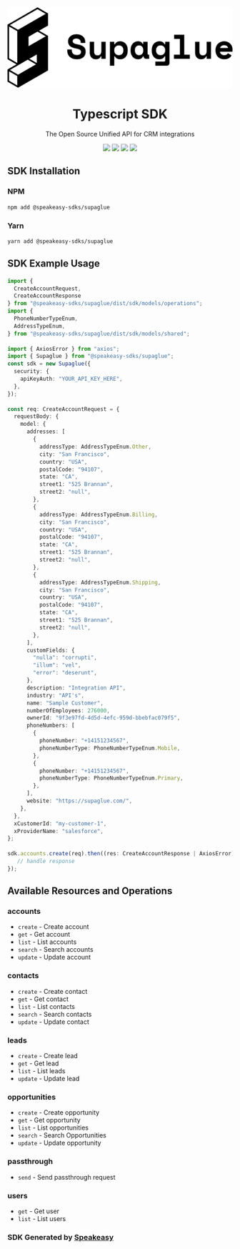 <div align="center">
    <picture>
      <source media="(prefers-color-scheme: dark)" srcset="https://raw.githubusercontent.com/supaglue-labs/supaglue/main/docs/static/img/logo-dark.png">
      <source media="(prefers-color-scheme: light)" srcset="https://raw.githubusercontent.com/supaglue-labs/supaglue/main/docs/static/img/logo-light.png">
      <img alt="Supaglue" src="https://raw.githubusercontent.com/supaglue-labs/supaglue/main/docs/static/img/logo-light.png">
    </picture>
    <h1>Typescript SDK</h1>
   <p>The Open Source Unified API for CRM integrations</p>
   <a href="https://docs.supaglue.com/"><img src="https://img.shields.io/static/v1?label=Docs&message=API Ref&color=000&style=for-the-badge" /></a>
   <a href="https://github.com/speakeasy-sdks/supaglue-ts/actions"><img src="https://img.shields.io/github/actions/workflow/status/speakeasy-sdks/supaglue-ts/speakeasy_sdk_generation.yml?style=for-the-badge" /></a>
  <a href="https://opensource.org/licenses/MIT"><img src="https://img.shields.io/badge/License-MIT-blue.svg?style=for-the-badge" /></a>
  <a href="https://github.com/speakeasy-sdks/supaglue-ts/releases"><img src="https://img.shields.io/github/v/release/speakeasy-sdks/supaglue-ts?sort=semver&style=for-the-badge" /></a>
</div>

<!-- Start SDK Installation -->
## SDK Installation

### NPM

```bash
npm add @speakeasy-sdks/supaglue
```

### Yarn

```bash
yarn add @speakeasy-sdks/supaglue
```
<!-- End SDK Installation -->

## SDK Example Usage
<!-- Start SDK Example Usage -->
```typescript
import {
  CreateAccountRequest,
  CreateAccountResponse
} from "@speakeasy-sdks/supaglue/dist/sdk/models/operations";
import {
  PhoneNumberTypeEnum,
  AddressTypeEnum,
} from "@speakeasy-sdks/supaglue/dist/sdk/models/shared";

import { AxiosError } from "axios";
import { Supaglue } from "@speakeasy-sdks/supaglue";
const sdk = new Supaglue({
  security: {
    apiKeyAuth: "YOUR_API_KEY_HERE",
  },
});

const req: CreateAccountRequest = {
  requestBody: {
    model: {
      addresses: [
        {
          addressType: AddressTypeEnum.Other,
          city: "San Francisco",
          country: "USA",
          postalCode: "94107",
          state: "CA",
          street1: "525 Brannan",
          street2: "null",
        },
        {
          addressType: AddressTypeEnum.Billing,
          city: "San Francisco",
          country: "USA",
          postalCode: "94107",
          state: "CA",
          street1: "525 Brannan",
          street2: "null",
        },
        {
          addressType: AddressTypeEnum.Shipping,
          city: "San Francisco",
          country: "USA",
          postalCode: "94107",
          state: "CA",
          street1: "525 Brannan",
          street2: "null",
        },
      ],
      customFields: {
        "nulla": "corrupti",
        "illum": "vel",
        "error": "deserunt",
      },
      description: "Integration API",
      industry: "API's",
      name: "Sample Customer",
      numberOfEmployees: 276000,
      ownerId: "9f3e97fd-4d5d-4efc-959d-bbebfac079f5",
      phoneNumbers: [
        {
          phoneNumber: "+14151234567",
          phoneNumberType: PhoneNumberTypeEnum.Mobile,
        },
        {
          phoneNumber: "+14151234567",
          phoneNumberType: PhoneNumberTypeEnum.Primary,
        },
      ],
      website: "https://supaglue.com/",
    },
  },
  xCustomerId: "my-customer-1",
  xProviderName: "salesforce",
};

sdk.accounts.create(req).then((res: CreateAccountResponse | AxiosError) => {
   // handle response
});
```
<!-- End SDK Example Usage -->

<!-- Start SDK Available Operations -->
## Available Resources and Operations


### accounts

* `create` - Create account
* `get` - Get account
* `list` - List accounts
* `search` - Search accounts
* `update` - Update account

### contacts

* `create` - Create contact
* `get` - Get contact
* `list` - List contacts
* `search` - Search contacts
* `update` - Update contact

### leads

* `create` - Create lead
* `get` - Get lead
* `list` - List leads
* `update` - Update lead

### opportunities

* `create` - Create opportunity
* `get` - Get opportunity
* `list` - List opportunities
* `search` - Search Opportunities
* `update` - Update opportunity

### passthrough

* `send` - Send passthrough request

### users

* `get` - Get user
* `list` - List users
<!-- End SDK Available Operations -->

### SDK Generated by [Speakeasy](https://docs.speakeasyapi.dev/docs/using-speakeasy/client-sdks)
